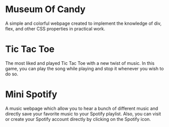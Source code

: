 # Museum Of Candy
A simple and colorful webpage created to implement the knowledge of div, flex, and other CSS properties in practical work.

# Tic Tac Toe
The most liked and played Tic Tac Toe with a new twist of music. In this game, you can play the song while playing and stop it whenever you wish to do so.

# Mini Spotify
A music webpage which allow you to hear a bunch of different music and directly save your favorite music to your Spotify playlist. Also, you can visit or create your Spotify account directly by clicking on the Spotify icon.
